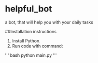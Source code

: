 # helpful_bot
a bot, that will help you with your daily tasks

##Installation instructions

1) Install Python.
2) Run code with command:

''' bash
python main.py
'''
